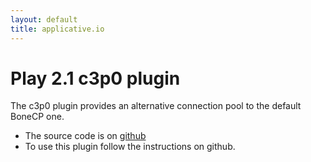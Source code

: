 ```yaml
---
layout: default
title: applicative.io
---
```


Play 2.1 c3p0 plugin
====================

The c3p0 plugin provides an alternative connection pool to the default BoneCP one.

 * The source code is on [github](https://github.com/hadashi/play2-c3p0-plugin)
 * To use this plugin follow the instructions on github.